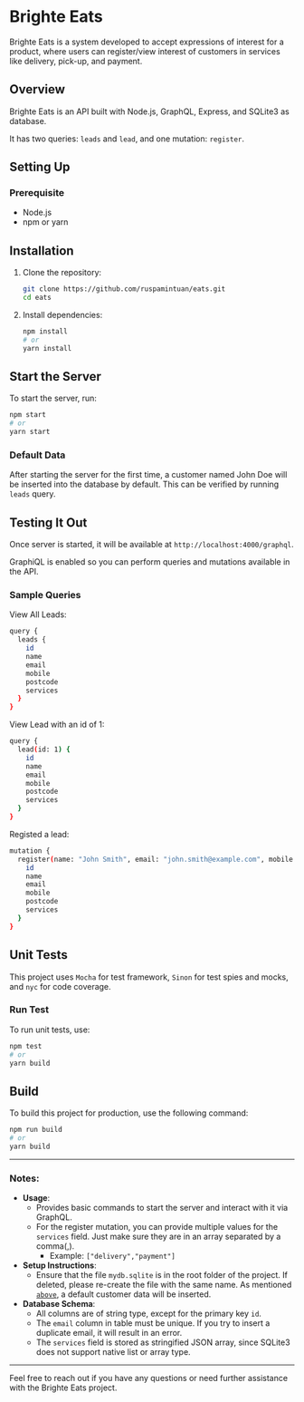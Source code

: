 # Brighte Eats

Brighte Eats is a system developed to accept expressions of interest for a product, where users can register/view interest of customers in services like delivery, pick-up, and payment.

## Overview

Brighte Eats is an API built with Node.js, GraphQL, Express, and SQLite3 as database.

It has two queries: `leads` and `lead`, and one mutation: `register`.

## Setting Up

### Prerequisite

- Node.js
- npm or yarn

## Installation

1. Clone the repository:

   ```bash
   git clone https://github.com/ruspamintuan/eats.git
   cd eats
   ```

2. Install dependencies:

   ```bash
   npm install
   # or
   yarn install
   ```

## Start the Server

To start the server, run:

```bash
npm start
# or
yarn start
```

### Default Data

After starting the server for the first time, a customer named John Doe will be inserted into the database by default. This can be verified by running `leads` query.

## Testing It Out

Once server is started, it will be available at `http://localhost:4000/graphql`.

GraphiQL is enabled so you can perform queries and mutations available in the API.

### Sample Queries

View All Leads:

```bash
query {
  leads {
    id
    name
    email
    mobile
    postcode
    services
  }
}
```

View Lead with an id of 1:

```bash
query {
  lead(id: 1) {
    id
    name
    email
    mobile
    postcode
    services
  }
}
```

Registed a lead:

```bash
mutation {
  register(name: "John Smith", email: "john.smith@example.com", mobile: "123456789", postcode: "12345", services: "delivery") {
    id
    name
    email
    mobile
    postcode
    services
  }
}
```

## Unit Tests

This project uses `Mocha` for test framework, `Sinon` for test spies and mocks, and `nyc` for code coverage.

### Run Test

To run unit tests, use:

```bash
npm test
# or
yarn build
```

## Build

To build this project for production, use the following command:

```bash
npm run build
# or
yarn build
```

---

### Notes:

- **Usage**:
  - Provides basic commands to start the server and interact with it via GraphQL.
  - For the register mutation, you can provide multiple values for the `services` field. Just make sure they are in an array separated by a comma(,).
    - Example: `["delivery","payment"]`
- **Setup Instructions**:
  - Ensure that the file `mydb.sqlite` is in the root folder of the project. If deleted, please re-create the file with the same name. As mentioned
    [`above`](#default-data), a default customer data will be inserted.
- **Database Schema**:
  - All columns are of string type, except for the primary key `id`.
  - The `email` column in table must be unique. If you try to insert a duplicate email, it will result in an error.
  - The `services` field is stored as stringified JSON array, since SQLite3 does not support native list or array type.

---

Feel free to reach out if you have any questions or need further assistance with the Brighte Eats project.
